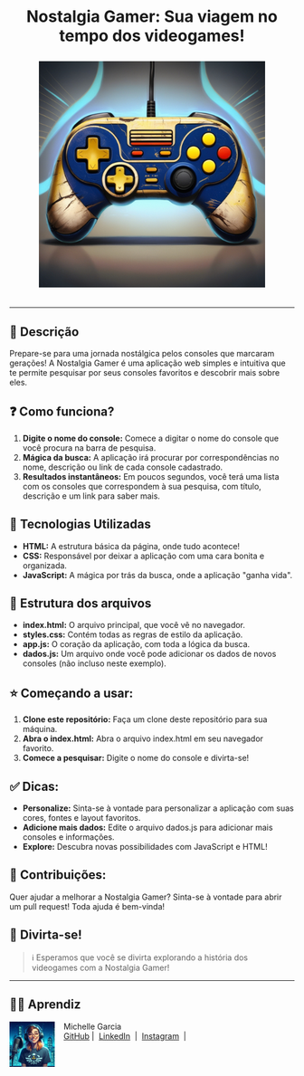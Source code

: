 <h1 align="center">  Nostalgia Gamer: Sua viagem no tempo dos videogames!

<p align="center">
<img 
    src="./assets/controller.jpg"
    width="400"  
/>
</p>

---


## 📓 Descrição

Prepare-se para uma jornada nostálgica pelos consoles que marcaram gerações! A Nostalgia Gamer é uma aplicação web simples e intuitiva que te permite pesquisar por seus consoles favoritos e descobrir mais sobre eles. 

## ❓ Como funciona?

1. **Digite o nome do console:** Comece a digitar o nome do console que você procura na barra de pesquisa.
2. **Mágica da busca:** A aplicação irá procurar por correspondências no nome, descrição ou link de cada console cadastrado.
3. **Resultados instantâneos:** Em poucos segundos, você terá uma lista com os consoles que correspondem à sua pesquisa, com título, descrição e um link para saber mais.

## 🤖 Tecnologias Utilizadas

* **HTML:** A estrutura básica da página, onde tudo acontece!
* **CSS:** Responsável por deixar a aplicação com uma cara bonita e organizada.
* **JavaScript:** A mágica por trás da busca, onde a aplicação "ganha vida".

## 📁 Estrutura dos arquivos

* **index.html:** O arquivo principal, que você vê no navegador.
* **styles.css:** Contém todas as regras de estilo da aplicação.
* **app.js:** O coração da aplicação, com toda a lógica da busca.
* **dados.js:** Um arquivo onde você pode adicionar os dados de novos consoles (não incluso neste exemplo).

## ⭐ Começando a usar:

1. **Clone este repositório:** Faça um clone deste repositório para sua máquina.
2. **Abra o index.html:** Abra o arquivo index.html em seu navegador favorito.
3. **Comece a pesquisar:** Digite o nome do console e divirta-se!

## ✅ Dicas:

* **Personalize:** Sinta-se à vontade para personalizar a aplicação com suas cores, fontes e layout favoritos.
* **Adicione mais dados:** Edite o arquivo dados.js para adicionar mais consoles e informações.
* **Explore:** Descubra novas possibilidades com JavaScript e HTML!

## 🤝 Contribuições:

Quer ajudar a melhorar a Nostalgia Gamer? Sinta-se à vontade para abrir um pull request! Toda ajuda é bem-vinda!

## 👾 Divirta-se!

> ℹ️ Esperamos que você se divirta explorando a história dos videogames com a Nostalgia Gamer! 

---
## 👩‍💻 Aprendiz

<p>
    <img 
      align=left 
      margin=10 
      width=80 
      src="https://github.com/chellegeek/my-first-repository/blob/main/IA_images/podcaster.jpg"
    />
    <p>&nbsp&nbsp&nbsp&nbspMichelle Garcia<br>
    &nbsp&nbsp&nbsp
    <a href="https://github.com/chellegeek">
    GitHub</a>&nbsp;|&nbsp;
   <a href="https://www.linkedin.com/in/michelle-
garcia-/">LinkedIn</a>
&nbsp;|&nbsp;
    <a href="https://www.instagram.com/chellegarciami/">
    Instagram</a>
&nbsp;|&nbsp;</p>
</p>
<br/><br/>
<p>

